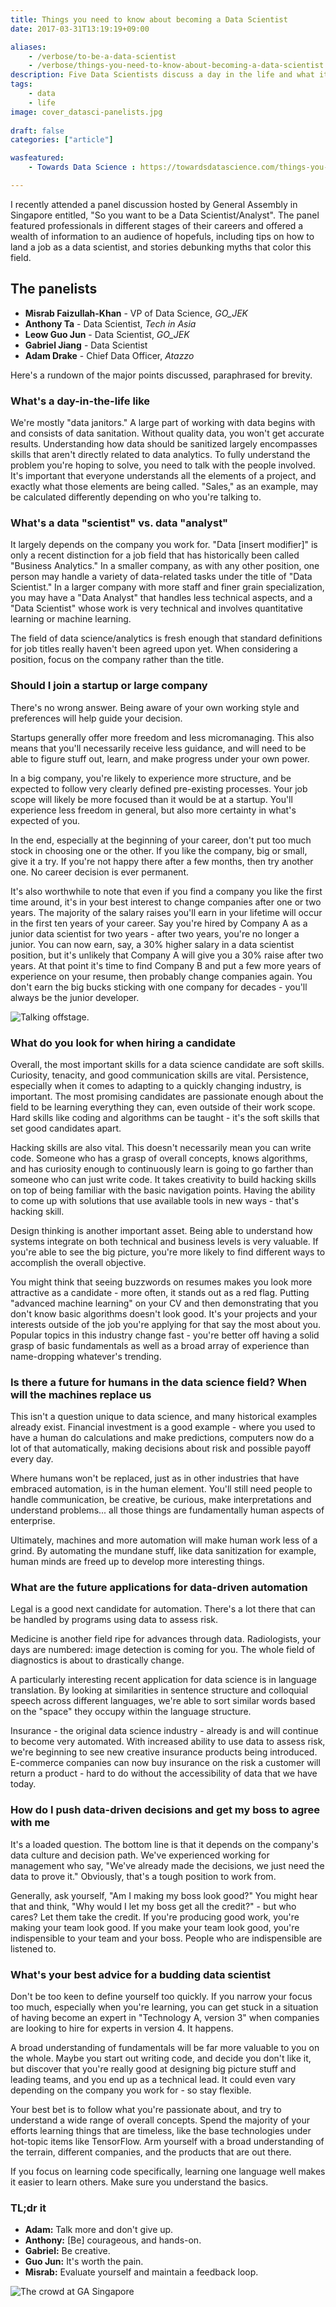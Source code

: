 ```yaml
---
title: Things you need to know about becoming a Data Scientist
date: 2017-03-31T13:19:19+09:00

aliases:
    - /verbose/to-be-a-data-scientist
    - /verbose/things-you-need-to-know-about-becoming-a-data-scientist
description: Five Data Scientists discuss a day in the life and what it takes to be a successful Data Scientist.
tags:
    - data
    - life
image: cover_datasci-panelists.jpg
 
draft: false
categories: ["article"]

wasfeatured:
    - Towards Data Science : https://towardsdatascience.com/things-you-need-to-know-about-becoming-a-data-scientist-2467a3f61457

---
```


I recently attended a panel discussion hosted by General Assembly in Singapore entitled, "So you want to be a Data Scientist/Analyst". The panel featured professionals in different stages of their careers and offered a wealth of information to an audience of hopefuls, including tips on how to land a job as a data scientist, and stories debunking myths that color this field.

## The panelists

- **Misrab Faizullah-Khan** - VP of Data Science, _GO\_JEK_
- **Anthony Ta** - Data Scientist, _Tech in Asia_
- **Leow Guo Jun** - Data Scientist, _GO\_JEK_
- **Gabriel Jiang** - Data Scientist
- **Adam Drake** - Chief Data Officer, _Atazzo_

Here's a rundown of the major points discussed, paraphrased for brevity.

### What's a day-in-the-life like

We're mostly "data janitors." A large part of working with data begins with and consists of data sanitation. Without quality data, you won't get accurate results. Understanding how data should be sanitized largely encompasses skills that aren't directly related to data analytics. To fully understand the problem you're hoping to solve, you need to talk with the people involved. It's important that everyone understands all the elements of a project, and exactly what those elements are being called. "Sales," as an example, may be calculated differently depending on who you're talking to.

### What's a data "scientist" vs. data "analyst"

It largely depends on the company you work for. "Data [insert modifier]" is only a recent distinction for a job field that has historically been called "Business Analytics." In a smaller company, as with any other position, one person may handle a variety of data-related tasks under the title of "Data Scientist." In a larger company with more staff and finer grain specialization, you may have a "Data Analyst" that handles less technical aspects, and a "Data Scientist" whose work is very technical and involves quantitative learning or machine learning.

The field of data science/analytics is fresh enough that standard definitions for job titles really haven't been agreed upon yet. When considering a position, focus on the company rather than the title.

### Should I join a startup or large company

There's no wrong answer. Being aware of your own working style and preferences will help guide your decision.

Startups generally offer more freedom and less micromanaging. This also means that you'll necessarily receive less guidance, and will need to be able to figure stuff out, learn, and make progress under your own power.

In a big company, you're likely to experience more structure, and be expected to follow very clearly defined pre-existing processes. Your job scope will likely be more focused than it would be at a startup. You'll experience less freedom in general, but also more certainty in what's expected of you.

In the end, especially at the beginning of your career, don't put too much stock in choosing one or the other. If you like the company, big or small, give it a try. If you're not happy there after a few months, then try another one. No career decision is ever permanent.

It's also worthwhile to note that even if you find a company you like the first time around, it's in your best interest to change companies after one or two years. The majority of the salary raises you'll earn in your lifetime will occur in the first ten years of your career. Say you're hired by Company A as a junior data scientist for two years - after two years, you're no longer a junior. You can now earn, say, a 30% higher salary in a data scientist position, but it's unlikely that Company A will give you a 30% raise after two years. At that point it's time to find Company B and put a few more years of experience on your resume, then probably change companies again. You don't earn the big bucks sticking with one company for decades - you'll always be the junior developer.

![Talking offstage.](datasci-offstage.jpg)

### What do you look for when hiring a candidate

Overall, the most important skills for a data science candidate are soft skills. Curiosity, tenacity, and good communication skills are vital. Persistence, especially when it comes to adapting to a quickly changing industry, is important. The most promising candidates are passionate enough about the field to be learning everything they can, even outside of their work scope. Hard skills like coding and algorithms can be taught - it's the soft skills that set good candidates apart.

Hacking skills are also vital. This doesn't necessarily mean you can write code. Someone who has a grasp of overall concepts, knows algorithms, and has curiosity enough to continuously learn is going to go farther than someone who can just write code. It takes creativity to build hacking skills on top of being familiar with the basic navigation points. Having the ability to come up with solutions that use available tools in new ways - that's hacking skill.

Design thinking is another important asset. Being able to understand how systems integrate on both technical and business levels is very valuable. If you're able to see the big picture, you're more likely to find different ways to accomplish the overall objective.

You might think that seeing buzzwords on resumes makes you look more attractive as a candidate - more often, it stands out as a red flag. Putting "advanced machine learning" on your CV and then demonstrating that you don't know basic algorithms doesn't look good. It's your projects and your interests outside of the job you're applying for that say the most about you. Popular topics in this industry change fast - you're better off having a solid grasp of basic fundamentals as well as a broad array of experience than name-dropping whatever's trending.

### Is there a future for humans in the data science field? When will the machines replace us

This isn't a question unique to data science, and many historical examples already exist. Financial investment is a good example - where you used to have a human do calculations and make predictions, computers now do a lot of that automatically, making decisions about risk and possible payoff every day.

Where humans won't be replaced, just as in other industries that have embraced automation, is in the human element. You'll still need people to handle communication, be creative, be curious, make interpretations and understand problems... all those things are fundamentally human aspects of enterprise.

Ultimately, machines and more automation will make human work less of a grind. By automating the mundane stuff, like data sanitization for example, human minds are freed up to develop more interesting things.

### What are the future applications for data-driven automation

Legal is a good next candidate for automation. There's a lot there that can be handled by programs using data to assess risk.

Medicine is another field ripe for advances through data. Radiologists, your days are numbered: image detection is coming for you. The whole field of diagnostics is about to drastically change.

A particularly interesting recent application for data science is in language translation. By looking at similarities in sentence structure and colloquial speech across different languages, we're able to sort similar words based on the "space" they occupy within the language structure.

Insurance - the original data science industry - already is and will continue to become very automated. With increased ability to use data to assess risk, we're beginning to see new creative insurance products being introduced. E-commerce companies can now buy insurance on the risk a customer will return a product - hard to do without the accessibility of data that we have today.

### How do I push data-driven decisions and get my boss to agree with me

It's a loaded question. The bottom line is that it depends on the company's data culture and decision path. We've experienced working for management who say, "We've already made the decisions, we just need the data to prove it." Obviously, that's a tough position to work from.

Generally, ask yourself, "Am I making my boss look good?" You might hear that and think, "Why would I let my boss get all the credit?" - but who cares? Let them take the credit. If you're producing good work, you're making your team look good. If you make your team look good, you're indispensible to your team and your boss. People who are indispensible are listened to.

### What's your best advice for a budding data scientist

Don't be too keen to define yourself too quickly. If you narrow your focus too much, especially when you're learning, you can get stuck in a situation of having become an expert in "Technology A, version 3" when companies are looking to hire for experts in version 4. It happens.

A broad understanding of fundamentals will be far more valuable to you on the whole. Maybe you start out writing code, and decide you don't like it, but discover that you're really good at designing big picture stuff and leading teams, and you end up as a technical lead. It could even vary depending on the company you work for - so stay flexible.

Your best bet is to follow what you're passionate about, and try to understand a wide range of overall concepts. Spend the majority of your efforts learning things that are timeless, like the base technologies under hot-topic items like TensorFlow. Arm yourself with a broad understanding of the terrain, different companies, and the products that are out there.

If you focus on learning code specifically, learning one language well makes it easier to learn others. Make sure you understand the basics.

### TL;dr it

- **Adam:** Talk more and don't give up.
- **Anthony:** [Be] courageous, and hands-on.
- **Gabriel:** Be creative.
- **Guo Jun:** It's worth the pain.
- **Misrab:** Evaluate yourself and maintain a feedback loop.

![The crowd at GA Singapore](datasci-crowd.jpg)
